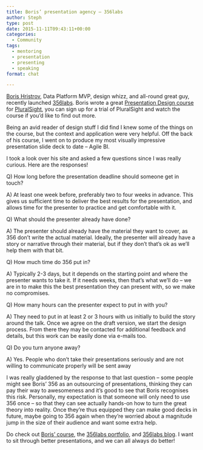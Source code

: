 ```yaml
---
title: Boris’ presentation agency – 356labs
author: Steph
type: post
date: 2015-11-11T09:43:11+00:00
categories:
  - Community
tags:
  - mentoring
  - presentation
  - presenting
  - speaking
format: chat

---
```

[Boris Hristrov][1], Data Platform MVP, design whizz, and all-round great guy, recently launched [356labs][2]. Boris wrote a great [Presentation Design course][3] for [PluralSight][4], you can sign up for a trial of PluralSight and watch the course if you&#8217;d like to find out more.

Being an avid reader of design stuff I did find I knew some of the things on the course, but the context and application were very helpful. Off the back of his course, I went on to produce my most visually impressive presentation slide deck to date &#8211; Agile BI.

I took a look over his site and asked a few questions since I was really curious. Here are the responses!
  
<!--more-->

Q) How long before the presentation deadline should someone get in touch?
  
A) At least one week before, preferably two to four weeks in advance. This gives us sufficient time to deliver the best results for the presentation, and allows time for the presenter to practice and get comfortable with it.

Q) What should the presenter already have done?
  
A) The presenter should already have the material they want to cover, as 356 don&#8217;t write the actual material. Ideally, the presenter will already have a story or narrative through their material, but if they don&#8217;t that&#8217;s ok as we&#8217;ll help them with that bit.

Q) How much time do 356 put in?
  
A) Typically 2-3 days, but it depends on the starting point and where the presenter wants to take it. If it needs weeks, then that&#8217;s what we&#8217;ll do &#8211; we are in to make this the best presentation they can present with, so we make no compromises.

Q) How many hours can the presenter expect to put in with you?
  
A) They need to put in at least 2 or 3 hours with us initially to build the story around the talk. Once we agree on the draft version, we start the design process. From there they may be contacted for additional feedback and details, but this work can be easily done via e-mails too.

Q) Do you turn anyone away?
  
A) Yes. People who don’t take their presentations seriously and are not willing to communicate properly will be sent away

I was really gladdened by the response to that last question &#8211; some people might see Boris&#8217; 356 as an outsourcing of presentations, thinking they can pay their way to awesomeness and it&#8217;s good to see that Boris recognises this risk. Personally, my expectation is that someone will only need to use 356 once &#8211; so that they can see actually hands-on how to turn the great theory into reality. Once they&#8217;re thus equipped they can make good decks in future, maybe going to 356 again when they&#8217;re worried about a magnitude jump in the size of their audience and want some extra help.

Do check out [Boris&#8217; course][3], the [356labs portfolio][5], and [356labs blog][6]. I want to sit through better presentations, and we can all always do better!

 [1]: http://borishristov.com/
 [2]: http://www.356labs.com/
 [3]: http://www.pluralsight.com/courses/presentation-design-introduction
 [4]: https://preview.pluralsight.com/
 [5]: http://356labs.com/portfolio/
 [6]: http://356labs.com/blog/